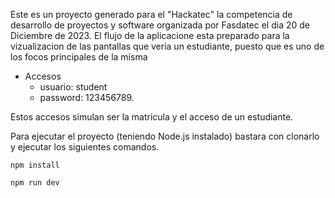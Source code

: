 Este es un proyecto generado para el "Hackatec" la competencia de desarrollo de proyectos y software organizada por Fasdatec el dia 20 de Diciembre de 2023.
El flujo de la aplicacione esta preparado para la vizualizacion de las pantallas que veria un estudiante, puesto que es uno de los focos principales de la misma

- Accesos
    - usuario: student
    - password: 123456789.

Estos accesos simulan ser la matricula y el acceso de un estudiante.

Para ejecutar el proyecto (teniendo Node.js instalado) bastara con clonarlo y ejecutar los siguientes comandos.

    npm install

    npm run dev
